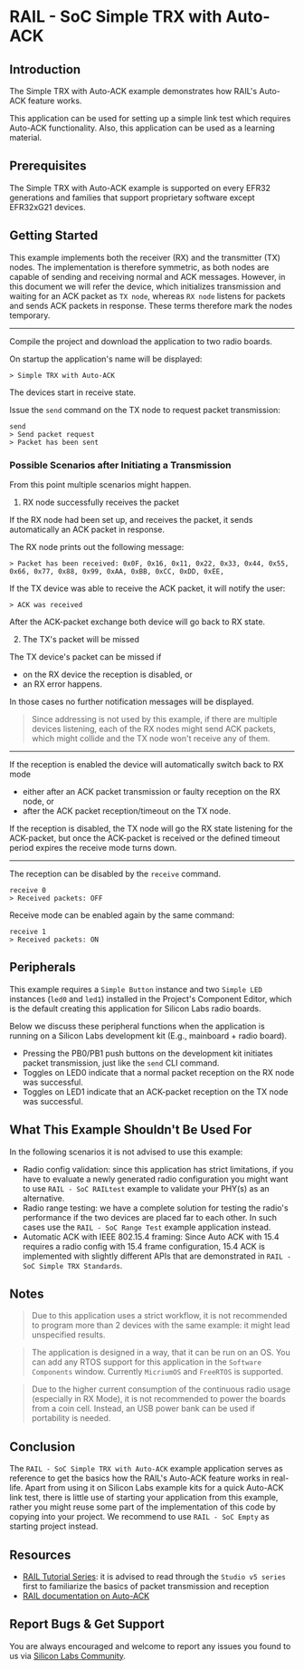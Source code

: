 # RAIL - SoC Simple TRX with Auto-ACK

## Introduction

The Simple TRX with Auto-ACK example demonstrates how RAIL's Auto-ACK feature
works.

This application can be used  for setting up a simple link test which requires
Auto-ACK functionality. Also, this application can be used as a learning
material.

## Prerequisites

The Simple TRX with Auto-ACK example is supported on every EFR32 generations and
families that support proprietary software except EFR32xG21 devices.

## Getting Started

This example implements both the receiver (RX) and the transmitter (TX) nodes.
The implementation is therefore symmetric, as both nodes are capable of sending
and receiving normal and ACK messages. However, in this document we will refer
the device, which initializes transmission and waiting for an ACK packet as `TX
node`, whereas `RX node` listens for packets and sends ACK packets in response.
These terms therefore mark the nodes temporary.

----

Compile the project and download the application to two radio boards.

On startup the application's name will be displayed:

```
> Simple TRX with Auto-ACK
```

The devices start in receive state.

Issue the `send` command on the TX node to request packet transmission:

```
send
> Send packet request
> Packet has been sent
```

### Possible Scenarios after Initiating a Transmission

From this point multiple scenarios might happen.

1. RX node successfully receives the packet

If the RX node had been set up, and receives the packet, it sends automatically
an ACK packet in response.

The RX node prints out the following message:

```
> Packet has been received: 0x0F, 0x16, 0x11, 0x22, 0x33, 0x44, 0x55, 0x66, 0x77, 0x88, 0x99, 0xAA, 0xBB, 0xCC, 0xDD, 0xEE, 
```

If the TX device was able to receive the ACK packet, it will notify the user:

```
> ACK was received
```

After the ACK-packet exchange both device will go back to RX state.

2. The TX's packet will be missed

The TX device's packet can be missed if

- on the RX device the reception is disabled, or
- an RX error happens.

In those cases no further notification messages will be displayed.

> Since addressing is not used by this example, if there are multiple devices
> listening, each of the RX nodes might send ACK packets, which might collide
> and the TX node won't receive any of them.

----

If the reception is enabled the device will automatically switch back to RX mode

- either after an ACK packet transmission or faulty reception on the RX node, or
- after the ACK packet reception/timeout on the TX node.

If the reception is disabled, the TX node will go the RX state listening for the
ACK-packet, but once the ACK-packet is received or the defined timeout period
expires the receive mode turns down.

----

The reception can be disabled by the `receive` command.

```
receive 0
> Received packets: OFF
```

Receive mode can be enabled again by the same command:

```
receive 1
> Received packets: ON
```

## Peripherals

This example requires a `Simple Button` instance and two `Simple LED` instances
(`led0` and `led1`) installed in the Project's Component Editor, which is the
default creating this application for Silicon Labs radio boards.

Below we discuss these peripheral functions when the application is running on a
Silicon Labs development kit (E.g., mainboard + radio board).

- Pressing the PB0/PB1 push buttons on the development kit initiates packet
  transmission, just like the `send` CLI command.
- Toggles on LED0 indicate that a normal packet reception on the RX node was
  successful.
- Toggles on LED1 indicate that an ACK-packet reception on the TX node was
  successful.

## What This Example Shouldn't Be Used For

In the following scenarios it is not advised to use this example:

- Radio config validation: since this application has strict limitations, if you
  have to evaluate a newly generated radio configuration you might want to use
  `RAIL - SoC RAILtest` example to validate your PHY(s) as an alternative.
- Radio range testing: we have a complete solution for testing the radio's
  performance if the two devices are placed far to each other. In such cases use
  the `RAIL - SoC Range Test` example application instead.
- Automatic ACK with IEEE 802.15.4 framing: Since Auto ACK with 15.4 requires a
  radio config with 15.4 frame configuration, 15.4 ACK is implemented with
  slightly different APIs that are demonstrated in `RAIL - SoC Simple TRX
  Standards`.

## Notes

> Due to this application uses a strict workflow, it is not recommended to
> program more than 2 devices with the same example: it might lead unspecified
> results.

> The application is designed in a way, that it can be run on an OS. You can add
> any RTOS support for this application in the `Software Components` window.
> Currently `MicriumOS` and `FreeRTOS` is supported.

> Due to the higher current consumption of the continuous radio usage
> (especially in RX Mode), it is not recommended to power the boards from a coin
> cell. Instead, an USB power bank can be used if portability is needed.

## Conclusion

The `RAIL - SoC Simple TRX with Auto-ACK` example application serves as
reference to get the basics how the RAIL's Auto-ACK feature works in real-life.
Apart from using it on Silicon Labs example kits for a quick Auto-ACK link test,
there is little use of starting your application from this example, rather you
might reuse some part of the implementation of this code by copying into your
project. We recommend to use `RAIL - SoC Empty` as starting project
instead.  

## Resources

- [RAIL Tutorial
  Series](https://community.silabs.com/s/article/rail-tutorial-series?language=en_US):
  it is advised to read through the `Studio v5 series` first to familiarize the
  basics of packet transmission and reception
- [RAIL documentation on
  Auto-ACK](https://docs.silabs.com/rail/latest/group-auto-ack)

## Report Bugs & Get Support

You are always encouraged and welcome to report any issues you found to us via
[Silicon Labs
Community](https://community.silabs.com/s/topic/0TO1M000000qHaKWAU/proprietary?language=en_US).
